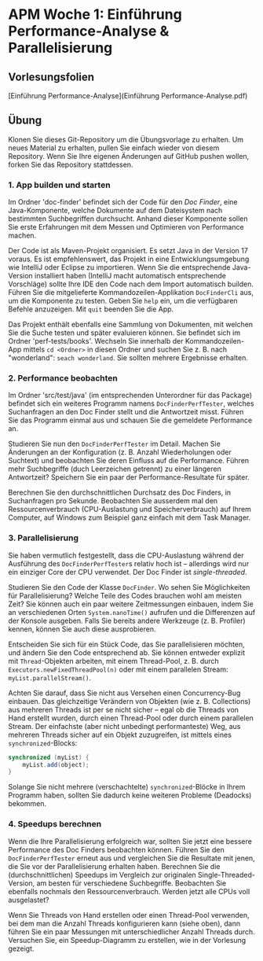 # APM Woche 1: Einführung Performance-Analyse & Parallelisierung

## Vorlesungsfolien

[Einführung Performance-Analyse](Einführung Performance-Analyse.pdf)


## Übung


Klonen Sie dieses Git-Repository um die Übungsvorlage zu erhalten. Um neues
Material zu erhalten, pullen Sie einfach wieder von diesem Repository. Wenn Sie
Ihre eigenen Änderungen auf GitHub pushen wollen, forken Sie das Repository
stattdessen.


### 1. App builden und starten

Im Ordner 'doc-finder' befindet sich der Code für den _Doc Finder_, eine 
Java-Komponente, welche Dokumente auf dem Dateisystem nach bestimmten 
Suchbegriffen durchsucht. Anhand dieser Komponente sollen Sie erste 
Erfahrungen mit dem Messen und Optimieren von Performance machen.

Der Code ist als Maven-Projekt organisiert. Es setzt Java in der Version 17 
voraus. Es ist empfehlenswert, das Projekt in eine Entwicklungsumgebung wie 
IntelliJ oder Eclipse zu importieren. Wenn Sie die entsprechende 
Java-Version installiert haben (IntelliJ macht automatisch entsprechende 
Vorschläge) sollte Ihre IDE den Code nach dem Import automatisch builden.
Führen Sie die mitgelieferte Kommandozeilen-Applikation `DocFinderCli` aus, 
um die Komponente zu testen. Geben Sie `help` ein, um die verfügbaren 
Befehle anzuzeigen. Mit `quit` beenden Sie die App.

Das Projekt enthält ebenfalls eine Sammlung von Dokumenten, mit welchen Sie 
die Suche testen und später evaluieren können. Sie befindet sich im Ordner 
'perf-tests/books'. Wechseln Sie innerhalb der Kommandozeilen-App mittels 
`cd <Ordner>` in diesen Ordner und suchen Sie z. B. nach "wonderland": 
`seach wonderland`. Sie sollten mehrere Ergebnisse erhalten.


### 2. Performance beobachten

Im Ordner 'src/test/java' (im entsprechenden Unterordner für das Package) 
befindet sich ein weiteres Programm namens `DocFinderPerfTester`, welches 
Suchanfragen an den Doc Finder stellt und die Antwortzeit misst. Führen Sie 
das Programm einmal aus und schauen Sie die gemeldete Performance an.

Studieren Sie nun den `DocFinderPerfTester` im Detail. Machen Sie Änderungen 
an der Konfiguration (z. B. Anzahl Wiederholungen oder Suchtext) und 
beobachten Sie deren Einfluss auf die Performance. Führen mehr Suchbegriffe 
(duch Leerzeichen getrennt) zu einer längeren Antwortzeit? Speichern Sie ein 
paar der Performance-Resultate für später.

Berechnen Sie den durchschnittlichen Durchsatz des Doc Finders, in Suchanfragen 
pro Sekunde. Beobachten Sie ausserdem mal den Ressourcenverbrauch 
(CPU-Auslastung und Speicherverbrauch) auf Ihrem Computer, auf Windows zum 
Beispiel ganz einfach mit dem Task Manager.


### 3. Parallelisierung

Sie haben vermutlich festgestellt, dass die CPU-Auslastung während der 
Ausführung des `DocFinderPerfTester`s relativ hoch ist – allerdings wird nur 
ein einziger Core der CPU verwendet. Der Doc Finder ist _single-threaded_.

Studieren Sie den Code der Klasse `DocFinder`. Wo sehen Sie Möglichkeiten 
für Parallelisierung? Welche Teile des Codes brauchen wohl am meisten Zeit? 
Sie können auch ein paar weitere Zeitmessungen einbauen, indem Sie an 
verschiedenen Orten `System.nanoTime()` aufrufen und die Differenzen auf der 
Konsole ausgeben. Falls Sie bereits andere Werkzeuge (z. B. Profiler) kennen,
können Sie auch diese ausprobieren.

Entscheiden Sie sich für ein Stück Code, das Sie parallelisieren möchten, und 
ändern Sie den Code entsprechend ab. Sie können entweder explizit mit 
`Thread`-Objekten arbeiten, mit einem Thread-Pool, z. B. durch
`Executors.newFixedThreadPool(n)` oder mit einem parallelen Stream: 
`myList.parallelStream()`.

Achten Sie darauf, dass Sie nicht aus Versehen einen Concurrency-Bug
einbauen. Das gleichzeitige Verändern von Objekten (wie z. B. Collections) aus 
mehreren Threads ist per se nicht sicher – egal ob die Threads von Hand 
erstellt wurden, durch einen Thread-Pool oder durch einem parallelen Stream.
Der einfachste (aber nicht unbedingt performanteste) Weg, aus mehreren 
Threads sicher auf ein Objekt zuzugreifen, ist mittels eines 
`synchronized`-Blocks:

```java
synchronized (myList) {
    myList.add(object);
}
```

Solange Sie nicht mehrere (verschachtelte) `synchronized`-Blöcke in Ihrem 
Programm haben, sollten Sie dadurch keine weiteren Probleme (Deadocks) bekommen.


### 4. Speedups berechnen

Wenn die Ihre Parallelisierung erfolgreich war, sollten Sie jetzt eine 
bessere Performance des Doc Finders beobachten können. Führen Sie den
`DocFinderPerfTester` erneut aus und vergleichen Sie die Resultate mit jenen,
die Sie vor der Parallelisierung erhalten haben. Berechnen Sie die
(durchschnittlichen) Speedups im Vergleich zur originalen
Single-Threaded-Version, am besten für verschiedene Suchbegriffe. Beobachten 
Sie ebenfalls nochmals den Ressourcenverbrauch. Werden jetzt alle CPUs voll 
ausgelastet?

Wenn Sie Threads von Hand erstellen oder einen Thread-Pool verwenden, bei 
dem man die Anzahl Threads konfigurieren kann (siehe oben), dann führen Sie ein 
paar Messungen mit unterschiedlicher Anzahl Threads durch. Versuchen Sie, 
ein Speedup-Diagramm zu erstellen, wie in der Vorlesung gezeigt.
